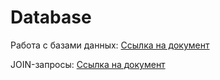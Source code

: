 # Database

Работа с базами данных:
[Cсылка на документ](https://docs.google.com/spreadsheets/d/1I8r9XEXMa_bhXbo5HhOrhmZxwKbPs0tMqHD8PMYd1TE/edit?gid=0#gid=0)

JOIN-запросы:
[Cсылка на документ](https://docs.google.com/spreadsheets/d/1hek2bZ9XhujDth41p5cLSWNYyVbxf0gkbfngpAy6Oik/edit?gid=0#gid=0)
